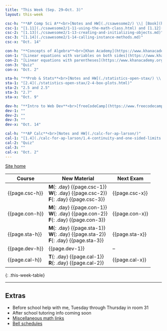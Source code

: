 ```yaml
---
title: "This Week (Sep. 29–Oct. 3)"
layout: this-week

csc-h: "**AP Comp Sci A**<br>[Notes and HW](./csawesome2/) \\| [Book](https://runestone.academy/ns/books/published/manvillehighschool_csawesome2_2526/csawesome2.html)"
csc-1: "[1.11](./csawesome2/1-11-using-the-math-class.html) and [1.12](./csawesome2/1-12-objects-instances-of-classes.html)"
csc-2: "[1.13](./csawesome2/1-13-creating-and-initializing-objects.md)"
csc-3: "[1.14](./csawesome2/1-14-calling-instance-methods.md)"
csc-x: "Oct. 14"

con-h: "**Concepts of Algebra**<br>[Khan Academy](https://www.khanacademy.org/math/algebra)"
con-1: "[Linear equations with variables on both sides](https://www.khanacademy.org/)"
con-2: "[Linear equations with parentheses](https://www.khanacademy.org/)"
con-3: "Quiz"
con-x: "Oct. 2"

sta-h: "**Prob & Stats**<br>[Notes and HW](./statistics-open-stax/) \\| [Book](https://openstax.org/books/statistics/pages/1-introduction)"
sta-1: "[2.4](./statistics-open-stax/2-4-box-plots.html)"
sta-2: "2.5 and 2.5"
sta-3: "2.7"
sta-x: "Oct. 9"

dev-h: "**Intro to Web Dev**<br>[freeCodeCamp](https://www.freecodecamp.org/learn/2022/responsive-web-design/)"
dev-1: ""
dev-2: ""
dev-3: ""
dev-x: "Oct. 14"

cal-h: "**AP Calc**<br>[Notes and HW](./calc-for-ap-larson/)"
cal-1: "[1.4](./calc-for-ap-larson/1.4-continuity-and-one-sided-limits.md)"
cal-2: "Quiz"
cal-3: ""
cal-x: "Oct. 2"
---
```


[Site home](./)

| Course         | New Material                                                                                     | Next Exam      |
| -------------- | ------------------------------------------------------------------------------------------------ | -------------- |
| {{page.csc-h}} | **M**{: .day} {{page.csc-1}} <br> **W**{: .day} {{page.csc-2}} <br> **F**{: .day} {{page.csc-3}} | {{page.csc-x}} |
| {{page.con-h}} | **M**{: .day} {{page.con-1}} <br> **W**{: .day} {{page.con-2}} <br> **F**{: .day} {{page.con-3}} | {{page.con-x}} |
| {{page.sta-h}} | **M**{: .day} {{page.sta-1}} <br> **W**{: .day} {{page.sta-2}} <br> **F**{: .day} {{page.sta-3}} | {{page.sta-x}} |
| {{page.dev-h}} | {{page.dev-1}}                                                                                   | –              |
| {{page.cal-h}} | **T**{: .day} {{page.cal-1}} <br> **R**{: .day} {{page.cal-2}}                                   | {{page.cal-x}} |
{: .this-week-table}

<!-- 
| Course         | New Material                                                                                     | Next Exam      |
| -------------- | ------------------------------------------------------------------------------------------------ | -------------- |
| {{page.csc-h}} | **T**{: .day} {{page.csc-1}} <br> **R**{: .day} {{page.csc-2}}                                   | {{page.csc-x}} |
| {{page.con-h}} | **T**{: .day} {{page.con-1}} <br> **R**{: .day} {{page.con-2}}                                   | {{page.con-x}} |
| {{page.sta-h}} | **T**{: .day} {{page.sta-1}} <br> **R**{: .day} {{page.sta-2}}                                   | {{page.sta-x}} |
| {{page.dev-h}} | {{page.dev-1}}                                                                                   | –              |
| {{page.cal-h}} | **M**{: .day} {{page.cal-1}} <br> **W**{: .day} {{page.cal-2}} <br> **F**{: .day} {{page.cal-3}} | {{page.cal-x}} |
{: .this-week-table}
-->

<!-- 
| {{page.dev-h}}  | {{page.dev-1}} | – |
-->

---

## Extras

- Before school help with me, Tuesday through Thursday in room 31
- After school tutoring info coming soon
- [Miscellaneous math links](./misc/math-links.md)
- [Bell schedules](./misc/bell-schedule.md)
